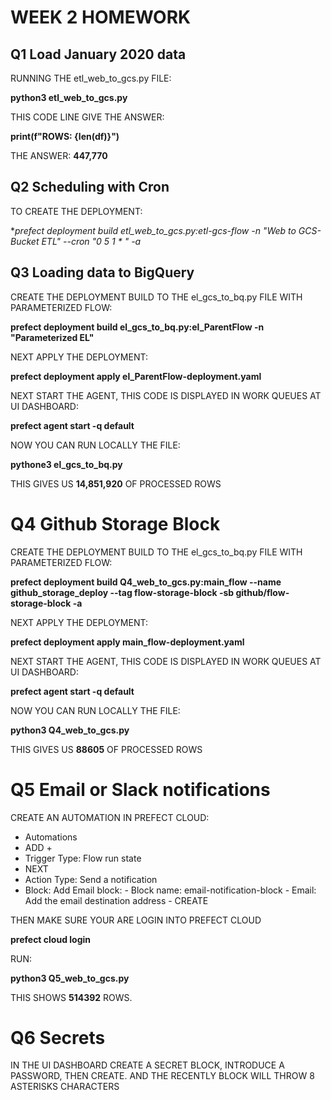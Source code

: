 # WEEK 2 HOMEWORK

## Q1 Load January 2020 data

RUNNING THE etl_web_to_gcs.py FILE:

**python3 etl_web_to_gcs.py**

THIS CODE LINE GIVE THE ANSWER:

**print(f"ROWS: {len(df)}")**

THE ANSWER:    **447,770**



## Q2 Scheduling with Cron

TO CREATE THE DEPLOYMENT:

**prefect deployment build etl_web_to_gcs.py:etl-gcs-flow -n "Web to GCS-Bucket ETL" --cron "0 5 1 * *" -a**



## Q3 Loading data to BigQuery

CREATE THE DEPLOYMENT BUILD TO THE el_gcs_to_bq.py FILE WITH PARAMETERIZED FLOW:

**prefect deployment build el_gcs_to_bq.py:el_ParentFlow -n "Parameterized EL"**

NEXT APPLY THE DEPLOYMENT:

**prefect deployment apply el_ParentFlow-deployment.yaml**

NEXT START THE AGENT, THIS CODE IS DISPLAYED IN WORK QUEUES AT UI DASHBOARD:

**prefect agent start -q default**

NOW YOU CAN RUN LOCALLY THE FILE:

**pythone3 el_gcs_to_bq.py**

THIS GIVES US **14,851,920** OF PROCESSED ROWS



# Q4 Github Storage Block

CREATE THE DEPLOYMENT BUILD TO THE el_gcs_to_bq.py FILE WITH PARAMETERIZED FLOW:

**prefect deployment build Q4_web_to_gcs.py:main_flow --name github_storage_deploy --tag flow-storage-block -sb github/flow-storage-block -a**

NEXT APPLY THE DEPLOYMENT:

**prefect deployment apply main_flow-deployment.yaml**

NEXT START THE AGENT, THIS CODE IS DISPLAYED IN WORK QUEUES AT UI DASHBOARD:

**prefect agent start -q default**

NOW YOU CAN RUN LOCALLY THE FILE:

**python3 Q4_web_to_gcs.py**

THIS GIVES US **88605** OF PROCESSED ROWS



# Q5 Email or Slack notifications

CREATE AN AUTOMATION IN PREFECT CLOUD:

- Automations
- ADD +
- Trigger Type: Flow run state
- NEXT
- Action Type: Send a notification
- Block: Add Email block:
                     - Block name: email-notification-block
                     - Email: Add the email destination address
                     - CREATE

THEN MAKE SURE YOUR ARE LOGIN INTO PREFECT CLOUD

**prefect cloud login**

RUN:

**python3 Q5_web_to_gcs.py**

THIS SHOWS **514392** ROWS.



# Q6 Secrets

IN THE UI DASHBOARD CREATE A SECRET BLOCK, INTRODUCE A PASSWORD, THEN CREATE. AND THE RECENTLY BLOCK WILL THROW 8 ASTERISKS CHARACTERS




